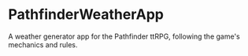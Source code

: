 # PathfinderWeatherApp
A weather generator app for the Pathfinder ttRPG, following the game's mechanics and rules.
